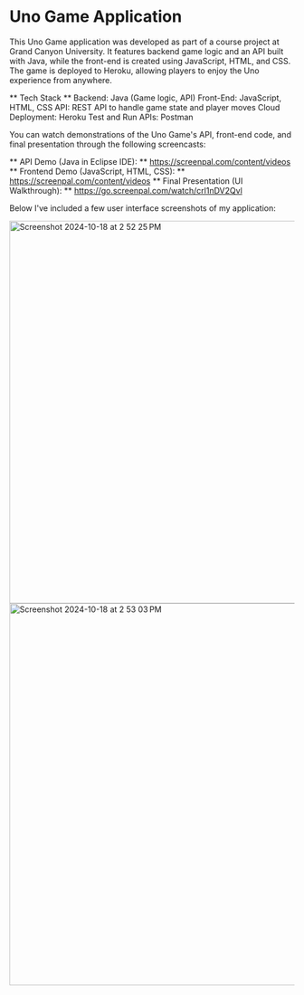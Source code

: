 # Uno Game Application 

This Uno Game application was developed as part of a course project at Grand Canyon University. It features backend game logic and an API built with Java, while the front-end is created using JavaScript, HTML, and CSS. The game is deployed to Heroku, allowing players to enjoy the Uno experience from anywhere.

** Tech Stack **
Backend: Java (Game logic, API)
Front-End: JavaScript, HTML, CSS
API: REST API to handle game state and player moves
Cloud Deployment: Heroku
Test and Run APIs: Postman

You can watch demonstrations of the Uno Game's API, front-end code, and final presentation through the following screencasts:

** API Demo (Java in Eclipse IDE): ** https://screenpal.com/content/videos
** Frontend Demo (JavaScript, HTML, CSS): ** https://screenpal.com/content/videos
** Final Presentation (UI Walkthrough): ** https://go.screenpal.com/watch/crl1nDV2Qvl

Below I've included a few user interface screenshots of my application:

<img width="676" alt="Screenshot 2024-10-18 at 2 52 25 PM" src="https://github.com/user-attachments/assets/927c924c-08ef-4231-a467-c6b9e9f4100f">

<img width="675" alt="Screenshot 2024-10-18 at 2 53 03 PM" src="https://github.com/user-attachments/assets/29e4dd3f-ce44-4bb0-896f-8b02e71adb28">

